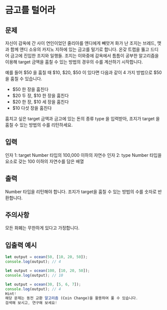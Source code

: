 # 금고를 털어라

## 문제

자신이 감옥에 간 사이 연인이었던 줄리아를 앤디에게 빼앗겨 화가 난 조지는 브레드, 맷과 함께 앤디 소유의 카지노 지하에 있는 금고를 털기로 합니다. 온갖 트랩을 뚫고 드디어 금고에 진입한 조지와 일행들. 조지는 이와중에 감옥에서 틈틈이 공부한 알고리즘을 이용해 target 금액을 훔칠 수 있는 방법의 경우의 수를 계산하기 시작합니다.

예를 들어 $50 을 훔칠 때 $10, $20, $50 이 있다면 다음과 같이 4 가지 방법으로 $50을 훔칠 수 있습니다.

- $50 한 장을 훔친다
- $20 두 장, $10 한 장을 훔친다
- $20 한 장, $10 세 장을 훔친다
- $10 다섯 장을 훔친다
  
훔치고 싶은 target 금액과 금고에 있는 돈의 종류 type 을 입력받아, 조지가 target 을 훔칠 수 있는 방법의 수를 리턴하세요.

## 입력

인자 1: target
Number 타입의 100,000 이하의 자연수
인자 2: type
Number 타입을 요소로 갖는 100 이하의 자연수를 담은 배열

## 출력

Number 타입을 리턴해야 합니다.
조지가 target을 훔칠 수 있는 방법의 수를 숫자로 반환합니다.

## 주의사항

모든 화폐는 무한하게 있다고 가정합니다.

## 입출력 예시

```js
let output = ocean(50, [10, 20, 50]);
console.log(output); // 4

let output = ocean(100, [10, 20, 50]);
console.log(output); // 10

let output = ocean(30, [5, 6, 7]);
console.log(output); // 4
Hint!
해당 문제는 동전 교환 알고리즘 (Coin Change)을 활용하여 풀 수 있습니다.
검색해 보시고, 연구해 보세요!
```
